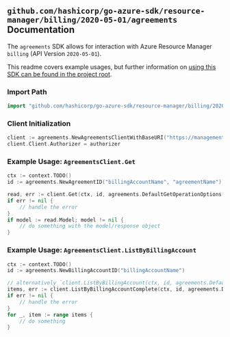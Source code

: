
## `github.com/hashicorp/go-azure-sdk/resource-manager/billing/2020-05-01/agreements` Documentation

The `agreements` SDK allows for interaction with Azure Resource Manager `billing` (API Version `2020-05-01`).

This readme covers example usages, but further information on [using this SDK can be found in the project root](https://github.com/hashicorp/go-azure-sdk/tree/main/docs).

### Import Path

```go
import "github.com/hashicorp/go-azure-sdk/resource-manager/billing/2020-05-01/agreements"
```


### Client Initialization

```go
client := agreements.NewAgreementsClientWithBaseURI("https://management.azure.com")
client.Client.Authorizer = authorizer
```


### Example Usage: `AgreementsClient.Get`

```go
ctx := context.TODO()
id := agreements.NewAgreementID("billingAccountName", "agreementName")

read, err := client.Get(ctx, id, agreements.DefaultGetOperationOptions())
if err != nil {
	// handle the error
}
if model := read.Model; model != nil {
	// do something with the model/response object
}
```


### Example Usage: `AgreementsClient.ListByBillingAccount`

```go
ctx := context.TODO()
id := agreements.NewBillingAccountID("billingAccountName")

// alternatively `client.ListByBillingAccount(ctx, id, agreements.DefaultListByBillingAccountOperationOptions())` can be used to do batched pagination
items, err := client.ListByBillingAccountComplete(ctx, id, agreements.DefaultListByBillingAccountOperationOptions())
if err != nil {
	// handle the error
}
for _, item := range items {
	// do something
}
```
